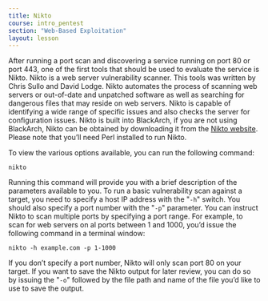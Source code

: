 ```yaml
---
title: Nikto
course: intro_pentest
section: "Web-Based Exploitation"
layout: lesson
---
```


After running a port scan and discovering a service running on port 80 or port
443, one of the first tools that should be used to evaluate the service is
Nikto. Nikto is a web server vulnerability scanner. This tools was written by
Chris Sullo and David Lodge. Nikto automates the process of scanning web servers
or out-of-date and unpatched software as well as searching for dangerous files
that may reside on web servers. Nikto is capable of identifying a wide range of
specific issues and also checks the server for configuration issues. Nikto is
built into BlackArch, if you are not using BlackArch, Nikto can be obtained by
downloading it from the [Nikto website](www.cirt.net/Nikto2). Please note that
you’ll need Perl installed to run Nikto.

To view the various options available, you can run the following command:

```
nikto
```

Running this command will provide you with a brief description of the parameters
available to you. To run a basic vulnerability scan against a target, you need
to specify a host IP address with the "`-h`" switch. You should also specify a
port number with the "`-p`" parameter. You can instruct Nikto to scan multiple
ports by specifying a port range. For example, to scan for web servers on al
ports between 1 and 1000, you’d issue the following command in a terminal
window:

```
nikto -h example.com -p 1-1000
```

If you don’t specify a port number, Nikto will only scan port 80 on your target.
If you want to save the Nikto output for later review, you can do so by issuing
the "`-o`" followed by the file path and name of the file you’d like to use to
save the output.
